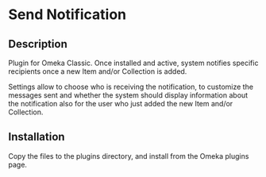 # Send Notification

## Description

Plugin for Omeka Classic. Once installed and active, system notifies specific recipients once a new Item and/or Collection is added.

Settings allow to choose who is receiving the notification, to customize the messages sent and whether the system should display information about the notification also for the user who just added the new Item and/or Collection.

## Installation

Copy the files to the plugins directory, and install from the Omeka plugins page.
